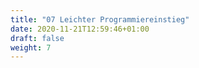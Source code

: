 ```yaml
---
title: "07 Leichter Programmiereinstieg"
date: 2020-11-21T12:59:46+01:00
draft: false
weight: 7
---
```

